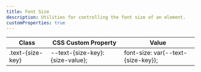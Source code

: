 ```yaml
---
title: Font Size
description: Utilities for controlling the font size of an element.
customProperties: true
---
```

<div>
	<table-helper property="font-size" title="Font-size & Font-size-dynamic" class="mb-lg"></table-helper>
    <div class="max-h-288 overflow-y-auto mb-32">
		<table class="vv-table vv-table--inline-spacing nx-md">
			<thead class="sticky z-sticky top-0 bg-surface-1">
				<tr>
					<th>
						Class
					</th>
					<th>
						CSS Custom Property
					</th>
					<th>
						Value
					</th>
				</tr>
			</thead>
			<tbody class="align-baseline">
				<tr>
					<td translate="no" class="font-mono text-accent whitespace-nowrap">
						.text-{size-key}
					</td>
					<td translate="no" class="font-mono text-brand whitespace-nowrap">
						--text-{size-key}: {size-value};
					</td>
					<td translate="no" class="font-mono text-info whitespace-nowrap">
						font-size: var(--text-{size-key});
					</td>
				</tr>
			</tbody>
		</table>
	</div>
</div>